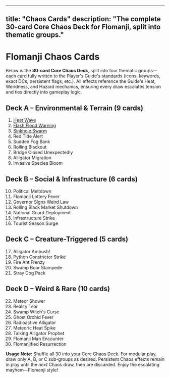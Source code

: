 
---
title: "Chaos Cards"
description: "The complete 30-card Core Chaos Deck for Flomanji, split into thematic groups."
---

# Flomanji Chaos Cards

Below is the **30-card Core Chaos Deck**, split into four thematic groups—each card fully written to the Player's Guide's standards (icons, keywords, exact DCs, persistent flags, etc.). All effects reference the Guide's Heat, Weirdness, and Hazard mechanics, ensuring every draw escalates tension and ties directly into gameplay logic.

## Deck A – Environmental & Terrain (9 cards)
1. [Heat Wave](environmental/heat-wave.md)
2. [Flash Flood Warning](environmental/flash-flood-warning.md)
3. [Sinkhole Swarm](environmental/sinkhole-swarm.md)
4. Red Tide Alert
5. Sudden Fog Bank
6. Rolling Blackout
7. Bridge Closed Unexpectedly
8. Alligator Migration
9. Invasive Species Bloom

## Deck B – Social & Infrastructure (6 cards)
10. Political Meltdown
11. Flomanji Lottery Fever
12. Governor Signs Weird Law
13. Rolling Black Market Shutdown
14. National Guard Deployment
15. Infrastructure Strike
16. Tourist Season Surge

## Deck C – Creature-Triggered (5 cards)
17. Alligator Ambush!
18. Python Constrictor Strike
19. Fire Ant Frenzy
20. Swamp Boar Stampede
21. Stray Dog Pack

## Deck D – Weird & Rare (10 cards)
22. Meteor Shower
23. Reality Tear
24. Swamp Witch's Curse
25. Ghost Orchid Fever
26. Radioactive Alligator
27. Meteoric Heat Spike
28. Talking Alligator Prophet
29. Flomanji Man Encounter
30. Flomanjified Resurrection

**Usage Note:** Shuffle all 30 into your Core Chaos Deck. For modular play, draw only A, B, or C sub-groups as desired. Persistent Chaos effects remain in play until the *next* Chaos draw, then are discarded. Enjoy the escalating mayhem—Flomanji style!

